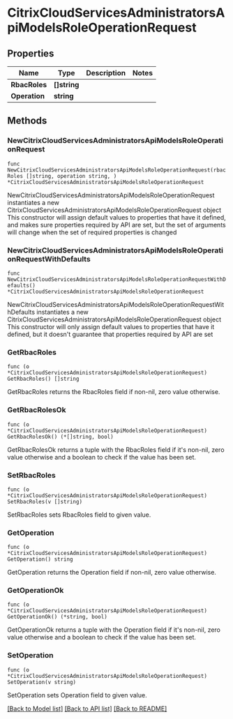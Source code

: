 # CitrixCloudServicesAdministratorsApiModelsRoleOperationRequest

## Properties

Name | Type | Description | Notes
------------ | ------------- | ------------- | -------------
**RbacRoles** | **[]string** |  | 
**Operation** | **string** |  | 

## Methods

### NewCitrixCloudServicesAdministratorsApiModelsRoleOperationRequest

`func NewCitrixCloudServicesAdministratorsApiModelsRoleOperationRequest(rbacRoles []string, operation string, ) *CitrixCloudServicesAdministratorsApiModelsRoleOperationRequest`

NewCitrixCloudServicesAdministratorsApiModelsRoleOperationRequest instantiates a new CitrixCloudServicesAdministratorsApiModelsRoleOperationRequest object
This constructor will assign default values to properties that have it defined,
and makes sure properties required by API are set, but the set of arguments
will change when the set of required properties is changed

### NewCitrixCloudServicesAdministratorsApiModelsRoleOperationRequestWithDefaults

`func NewCitrixCloudServicesAdministratorsApiModelsRoleOperationRequestWithDefaults() *CitrixCloudServicesAdministratorsApiModelsRoleOperationRequest`

NewCitrixCloudServicesAdministratorsApiModelsRoleOperationRequestWithDefaults instantiates a new CitrixCloudServicesAdministratorsApiModelsRoleOperationRequest object
This constructor will only assign default values to properties that have it defined,
but it doesn't guarantee that properties required by API are set

### GetRbacRoles

`func (o *CitrixCloudServicesAdministratorsApiModelsRoleOperationRequest) GetRbacRoles() []string`

GetRbacRoles returns the RbacRoles field if non-nil, zero value otherwise.

### GetRbacRolesOk

`func (o *CitrixCloudServicesAdministratorsApiModelsRoleOperationRequest) GetRbacRolesOk() (*[]string, bool)`

GetRbacRolesOk returns a tuple with the RbacRoles field if it's non-nil, zero value otherwise
and a boolean to check if the value has been set.

### SetRbacRoles

`func (o *CitrixCloudServicesAdministratorsApiModelsRoleOperationRequest) SetRbacRoles(v []string)`

SetRbacRoles sets RbacRoles field to given value.


### GetOperation

`func (o *CitrixCloudServicesAdministratorsApiModelsRoleOperationRequest) GetOperation() string`

GetOperation returns the Operation field if non-nil, zero value otherwise.

### GetOperationOk

`func (o *CitrixCloudServicesAdministratorsApiModelsRoleOperationRequest) GetOperationOk() (*string, bool)`

GetOperationOk returns a tuple with the Operation field if it's non-nil, zero value otherwise
and a boolean to check if the value has been set.

### SetOperation

`func (o *CitrixCloudServicesAdministratorsApiModelsRoleOperationRequest) SetOperation(v string)`

SetOperation sets Operation field to given value.



[[Back to Model list]](../README.md#documentation-for-models) [[Back to API list]](../README.md#documentation-for-api-endpoints) [[Back to README]](../README.md)


